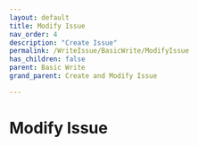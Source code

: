```yaml
---
layout: default
title: Modify Issue
nav_order: 4
description: "Create Issue"
permalink: /WriteIssue/BasicWrite/ModifyIssue
has_children: false
parent: Basic Write
grand_parent: Create and Modify Issue

---
```


#  Modify Issue
 